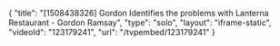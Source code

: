 {
    "title": "[1508438326] Gordon Identifies the problems with Lanterna Restaurant - Gordon Ramsay",
    "type": "solo",
    "layout": "iframe-static",
    "videoId": "123179241",
    "url": "\/tvpembed\/123179241"
}